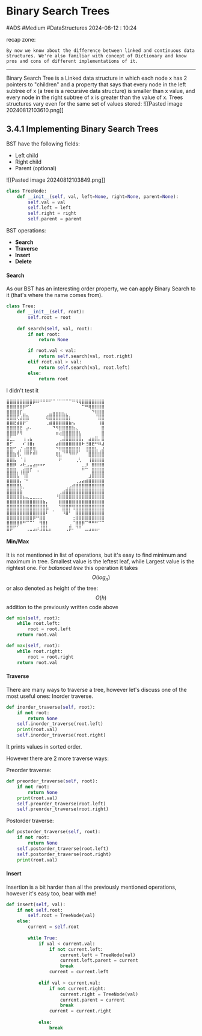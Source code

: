 # Binary Search Trees
#ADS #Medium  #DataStructures 
2024-08-12 : 10:24

recap zone:
```
By now we know about the difference between linked and continuous data structures. We're also familiar with concept of Dictionary and know pros and cons of different implementations of it.
```

---

Binary Search Tree is a Linked data structure in which each node x has 2 pointers to "children" and a property that says that every node in the left subtree of x (a tree is a recursive data structure) is smaller than x value, and every node in the right subtree of x is greater than the value of x.
Trees structures vary even for the same set of values stored:
![[Pasted image 20240812103610.png]]

## 3.4.1 Implementing Binary Search Trees

BST have the following fields:
- Left child
- Right child
- Parent (optional)

![[Pasted image 20240812103849.png]]

```python
class TreeNode:
	def __init__(self, val, left=None, right=None, parent=None):
		self.val = val
		self.left = left
		self.right = right
		self.parent = parent
```

BST operations:
- **Search**
- **Traverse**
- **Insert**
- **Delete**

#### Search

As our BST has an interesting order property, we can apply Binary Search to it (that's where the name comes from).

```python
class Tree:
	def __init__(self, root):
		self.root = root
		
	def search(self, val, root):
		if not root:
			return None

		if root.val < val:
			return self.search(val, root.right)
		elif root.val > val:
			return self.search(val, root.left)
		else:
			return root
```
I didn't test it
```
⣿⣿⣿⣿⣿⣿⣿⣿⡿⠿⠛⠛⠛⠋⠉⠈⠉⠉⠉⠉⠛⠻⢿⣿⣿⣿⣿⣿⣿⣿ ⣿⣿⣿⣿⣿⡿⠋⠁⠀⠀⠀⠀⠀⠀⠀⠀⠀⠀⠀⠀⠀⠀⠀⠉⠛⢿⣿⣿⣿⣿ ⣿⣿⣿⣿⡏⣀⠀⠀⠀⠀⠀⠀⠀⣀⣤⣤⣤⣄⡀⠀⠀⠀⠀⠀⠀⠀⠙⢿⣿⣿ ⣿⣿⣿⢏⣴⣿⣷⠀⠀⠀⠀⠀⢾⣿⣿⣿⣿⣿⣿⡆⠀⠀⠀⠀⠀⠀⠀⠈⣿⣿ ⣿⣿⣟⣾⣿⡟⠁⠀⠀⠀⠀⠀⢀⣾⣿⣿⣿⣿⣿⣷⢢⠀⠀⠀⠀⠀⠀⠀⢸⣿ ⣿⣿⣿⣿⣟⠀⡴⠄⠀⠀⠀⠀⠀⠀⠙⠻⣿⣿⣿⣿⣷⣄⠀⠀⠀⠀⠀⠀⠀⣿ ⣿⣿⣿⠟⠻⠀⠀⠀⠀⠀⠀⠀⠀⠀⠀⠶⢴⣿⣿⣿⣿⣿⣧⠀⠀⠀⠀⠀⠀⣿ ⣿⣁⡀⠀⠀⢰⢠⣦⠀⠀⠀⠀⠀⠀⠀⠀⢀⣼⣿⣿⣿⣿⣿⡄⠀⣴⣶⣿⡄⣿ ⣿⡋⠀⠀⠀⠎⢸⣿⡆⠀⠀⠀⠀⠀⠀⣴⣿⣿⣿⣿⣿⣿⣿⠗⢘⣿⣟⠛⠿⣼ ⣿⣿⠋⢀⡌⢰⣿⡿⢿⡀⠀⠀⠀⠀⠀⠙⠿⣿⣿⣿⣿⣿⡇⠀⢸⣿⣿⣧⢀⣼ ⣿⣿⣷⢻⠄⠘⠛⠋⠛⠃⠀⠀⠀⠀⠀⢿⣧⠈⠉⠙⠛⠋⠀⠀⠀⣿⣿⣿⣿⣿ ⣿⣿⣧⠀⠈⢸⠀⠀⠀⠀⠀⠀⠀⠀⠀⠀⠟⠀⠀⠀⠀⢀⢃⠀⠀⢸⣿⣿⣿⣿ ⣿⣿⡿⠀⠴⢗⣠⣤⣴⡶⠶⠖⠀⠀⠀⠀⠀⠀⠀⠀⠀⠀⠀⣀⡸⠀⣿⣿⣿⣿ ⣿⣿⣿⡀⢠⣾⣿⠏⠀⠠⠀⠀⠀⠀⠀⠀⠀⠀⠀⠀⠀⠀⠀⠛⠉⠀⣿⣿⣿⣿ ⣿⣿⣿⣧⠈⢹⡇⠀⠀⠀⠀⠀⠀⠀⠀⠀⠀⠀⠀⠀⠀⠀⠀⠀⠀⣰⣿⣿⣿⣿ ⣿⣿⣿⣿⡄⠈⠃⠀⠀⠀⠀⠀⠀⠀⠀⠀⠀⠀⠀⠀⠀⢀⣠⣴⣾⣿⣿⣿⣿⣿ ⣿⣿⣿⣿⣧⡀⠀⠀⠀⠀⠀⠀⠀⠀⠀⠀⠀⠀⢀⣠⣾⣿⣿⣿⣿⣿⣿⣿⣿⣿ ⣿⣿⣿⣿⣷⠀⠀⠀⠀⠀⠀⠀⠀⠀⠀⠀⢀⣴⣿⣿⣿⣿⣿⣿⣿⣿⣿⣿⣿⣿ ⣿⣿⣿⣿⣿⣦⣄⣀⣀⣀⣀⠀⠀⠀⠀⠘⣿⣿⣿⣿⣿⣿⣿⣿⣿⣿⣿⣿⣿⣿ ⣿⣿⣿⣿⣿⣿⣿⣿⣿⣿⣿⣷⡄⠀⠀⠀⣿⣿⣿⣿⣿⣿⣿⣿⣿⣿⣿⣿⣿⣿ ⣿⣿⣿⣿⣿⣿⣿⣿⣿⣿⣿⣿⣧⠀⠀⠀⠙⣿⣿⡟⢻⣿⣿⣿⣿⣿⣿⣿⣿⣿ ⣿⣿⣿⣿⣿⣿⣿⣿⣿⣿⣿⣿⠇⠀⠁⠀⠀⠹⣿⠃⠀⣿⣿⣿⣿⣿⣿⣿⣿⣿ ⣿⣿⣿⣿⣿⣿⣿⣿⡿⠛⣿⣿⠀⠀⠀⠀⠀⠀⠀⠀⢐⣿⣿⣿⣿⣿⣿⣿⣿⣿ ⣿⣿⣿⣿⠿⠛⠉⠉⠁⠀⢻⣿⡇⠀⠀⠀⠀⠀⠀⢀⠈⣿⣿⡿⠉⠛⠛⠛⠉⠉ ⣿⡿⠋⠁⠀⠀⢀⣀⣠⡴⣸⣿⣇⡄⠀⠀⠀⠀⢀⡿⠄⠙⠛⠀⣀⣠⣤⣤⠄
```

#### Min/Max
It is not mentioned in list of operations, but it's easy to find minimum and maximum in tree. Smallest value is the leftest leaf, while Largest value is the rightest one.
For *balanced tree* this operation it takes
$$O(log_n)$$
or also denoted as height of the tree:
$$O(h)$$
addition to the previously written code above
```python
def min(self, root):
	while root.left:
		root = root.left
	return root.val

def max(self, root):
	while root.right:
		root = root.right
	return root.val
```

#### Traverse

There are many ways to traverse a tree, however let's discuss one of the most useful ones:
Inorder traverse.

```python
def inorder_traverse(self, root):
	if not root:
		return None
	self.inorder_traverse(root.left)
	print(root.val)
	self.inorder_traverse(root.right)
```
It prints values in sorted order.

However there are 2 more traverse ways:

Preorder traverse:

```python
def preorder_traverse(self, root):
	if not root:
		return None
	print(root.val)
	self.preorder_traverse(root.left)
	self.preorder_traverse(root.right)
```

Postorder traverse:

```python
def postorder_traverse(self, root):
	if not root:
		return None
	self.postorder_traverse(root.left)
	self.postorder_traverse(root.right)
	print(root.val)
```

#### Insert
Insertion is a bit harder than all the previously mentioned operations, however it's easy too, bear with me!

```python
def insert(self, val):
	if not self.root:
		self.root = TreeNode(val)
	else:
		current = self.root
		
		while True:
			if val < current.val:
				if not current.left:
					current.left = TreeNode(val)
					current.left.parent = current
					break
				current = current.left
			
			elif val > current.val:
				if not current.right:
					current.right = TreeNode(val)
					current.parent = current
					break
				current = current.right
			
			else:
				break
```
